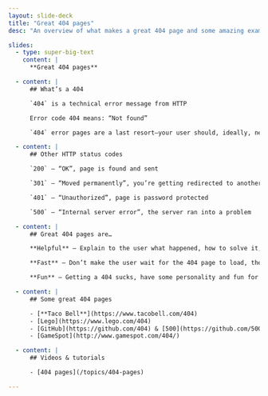```yaml
---
layout: slide-deck
title: "Great 404 pages"
desc: "An overview of what makes a great 404 page and some amazing examples."

slides:
  - type: super-big-text
    content: |
      **Great 404 pages**

  - content: |
      ## What’s a 404

      `404` is a technical error message from HTTP

      Error code 404 means: “Not found”

      `404` error pages are a last resort—your user should, ideally, never see it

  - content: |
      ## Other HTTP status codes

      `200` — “OK”, page is found and sent

      `301` — “Moved permanently”, you’re getting redirected to another URL

      `401` — “Unauthorized”, page is password protected

      `500` — “Internal server error”, the server ran into a problem

  - content: |
      ## Great 404 pages are…

      **Helpful** — Explain to the user what happened, how to solve it, hints at where to go

      **Fast** — Don’t make the user wait for the 404 page to load, they already can’t get what they want

      **Fun** — Getting a 404 sucks, have some personality and fun for the user

  - content: |
      ## Some great 404 pages

      - [**Taco Bell**](https://www.tacobell.com/404)
      - [Lego](https://www.lego.com/404)
      - [GitHub](https://github.com/404) & [500](https://github.com/500)
      - [GameSpot](http://www.gamespot.com/404/)

  - content: |
      ## Videos & tutorials

      - [404 pages](/topics/404-pages)

---
```

